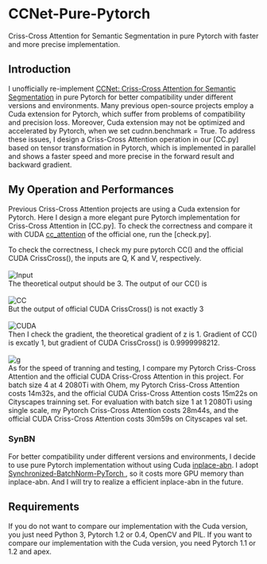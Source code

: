 # CCNet-Pure-Pytorch
Criss-Cross Attention for Semantic Segmentation in pure Pytorch with faster and more precise implementation.
## Introduction
I unofficially re-implement [CCNet: Criss-Cross Attention for Semantic Segmentation](https://arxiv.org/abs/1811.11721) in pure Pytorch for better compatibility under different versions and environments. Many previous open-source projects employ a Cuda extension for Pytorch, which suffer from problems of compatibility and precision loss. Moreover, Cuda extension may not be optimized and accelerated by Pytorch, when we set cudnn.benchmark = True. To address these issues, I design a Criss-Cross Attention operation in our [CC.py] based on tensor transformation in Pytorch, which is implemented in parallel and shows a faster speed and more precise in the forward result and backward gradient.
## My Operation and Performances
Previous Criss-Cross Attention projects are using a Cuda extension for Pytorch. Here I design a more elegant pure Pytorch implementation for Criss-Cross Attention in [CC.py]. To check the correctness and compare it with CUDA [cc_attention](https://github.com/speedinghzl/CCNet) of the official one, run the [check.py].

To check the correctness, I check my pure pytorch CC() and the official CUDA CrissCross(), the inputs are Q, K and V, respectively.<br><br>
![Input](https://github.com/Serge-weihao/CCNet-Pure-Pytorch/blob/master/Fig/1.PNG)<br>
The theoretical output should be 3. The output of our CC() is <br><br>
![CC](https://github.com/Serge-weihao/CCNet-Pure-Pytorch/blob/master/Fig/21.PNG)<br>
But the output of official CUDA CrissCross() is not exactly 3<br><br>
![CUDA](https://github.com/Serge-weihao/CCNet-Pure-Pytorch/blob/master/Fig/3.PNG)<br>
Then I check the gradient, the theoretical gradient of z is 1. Gradient of CC() is excatly 1, but gradient of CUDA CrissCross() is 0.9999998212. <br><br>
![g](https://github.com/Serge-weihao/CCNet-Pure-Pytorch/blob/master/Fig/4.PNG)<br>
As for the speed of tranning and testing, I compare my Pytorch Criss-Cross Attention and the official CUDA Criss-Cross Attention in this project. For batch size 4 at 4 2080Ti with Ohem,  my Pytorch Criss-Cross Attention costs 14m32s, and the official CUDA Criss-Cross Attention costs 15m22s on Cityscapes trainning set. For evaluation with batch size 1 at 1 2080Ti using single scale, my Pytorch Criss-Cross Attention costs 28m44s, and the official CUDA Criss-Cross Attention costs 30m59s on Cityscapes val set.<br>
### SynBN
For better compatibility under different versions and environments, I decide to use pure Pytorch implementation without using  Cuda [inplace-abn](https://github.com/mapillary/inplace_abn). I adopt [Synchronized-BatchNorm-PyTorch
](https://github.com/vacancy/Synchronized-BatchNorm-PyTorch), so it costs more GPU memory than inplace-abn. And I will try to realize a efficient inplace-abn in the future.<br>
## Requirements
If you do not want to compare our implementation with the Cuda version, you just need Python 3, Pytorch 1.2 or 0.4, OpenCV and PIL.
If you want to compare our implementation with the Cuda version, you need Pytorch 1.1 or 1.2 and apex.
